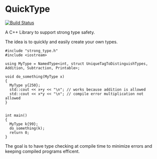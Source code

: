 # QuickType
[![Build Status](https://travis-ci.org/michaelzs85/QuickType.svg?branch=master)](https://travis-ci.org/michaelzs85/QuickType)

A C++ Library to support strong type safety. 

The idea is to quickly and easily create your own types. 

```
#include "strong_type.h"
#include <iostream>

using MyType = NamedType<int, struct UniqueTagToDistinguishTypes, Addition, Subtraction, Printable>;

void do_something(MyType x)
{
  MyType y{250};
  std::cout << x+y << "\n"; // works because addition is allowed
  std::cout << x*y << "\n"; // compile error multiplication not allowed
}


int main()
{
  MyType k{99};
  do_something(k);
  return 0;
}
```

The goal is to have type checking at compile time to minimize errors and keeping compiled programs efficent.
